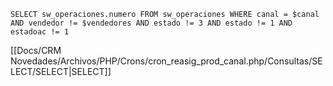 `SELECT sw_operaciones.numero FROM sw_operaciones WHERE canal = $canal AND vendedor != $vendedores AND estado != 3 AND estado != 1 AND estadoac != 1`

[[Docs/CRM Novedades/Archivos/PHP/Crons/cron_reasig_prod_canal.php/Consultas/SELECT/SELECT|SELECT]]